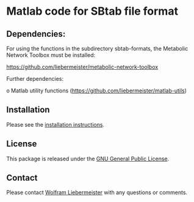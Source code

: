 Matlab code for SBtab file format
=================================

## Dependencies:

For using the functions in the subdirectory sbtab-formats, the Metabolic Network Toolbox must be installed:

  https://github.com/liebermeister/metabolic-network-toolbox

Further dependencies:

  o Matlab utility functions    (https://github.com/liebermeister/matlab-utils)

## Installation
Please see the [installation instructions](INSTALLATION).

## License
This package is released under the [GNU General Public License](LICENSE).

## Contact
Please contact [Wolfram Liebermeister](wolfram.liebermeister@gmail.com) with any questions or comments.
